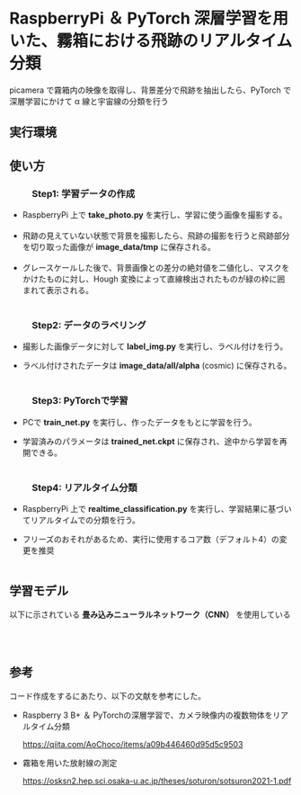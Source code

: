 # RaspberryPi ＆ PyTorch 深層学習を用いた、霧箱における飛跡のリアルタイム分類

picamera で霧箱内の映像を取得し、背景差分で飛跡を抽出したら、PyTorch で深層学習にかけて α 線と宇宙線の分類を行う

<dl>

## <dt>実行環境</dt>

## <dt>使い方</dt>

### <dd>Step1: 学習データの作成

- RaspberryPi 上で **take_photo.py** を実行し、学習に使う画像を撮影する。<br><br>
- 飛跡の見えていない状態で背景を撮影したら、飛跡の撮影を行うと飛跡部分を切り取った画像が **image_data/tmp** に保存される。<br><br>
- グレースケールした後で、背景画像との差分の絶対値を二値化し、マスクをかけたものに対し、Hough 変換によって直線検出されたものが緑の枠に囲まれて表示される。<br><br>

</dd>

### <dd>Step2: データのラベリング

- 撮影した画像データに対して **label_img.py** を実行し、ラベル付けを行う。

- ラベル付けされたデータは  **image_data/all/alpha** (cosmic) に保存される。<br><br>

</dd>

### <dd>Step3: PyTorchで学習

- PCで **train_net.py** を実行し、作ったデータをもとに学習を行う。

- 学習済みのパラメータは  **trained_net.ckpt** に保存され、途中から学習を再開できる。<br><br>

</dd>

### <dd>Step4: リアルタイム分類

- RaspberryPi 上で **realtime_classification.py** を実行し、学習結果に基づいてリアルタイムでの分類を行う。

- フリーズのおそれがあるため、実行に使用するコア数（デフォルト4）の変更を推奨<br><br>

</dd>

## <dt>学習モデル</dt>

以下に示されている **畳み込みニューラルネットワーク（CNN）** を使用している

<br><br>

## <dt>参考</dt>

コード作成をするにあたり、以下の文献を参考にした。

- Raspberry 3 B+ ＆ PyTorchの深層学習で、カメラ映像内の複数物体をリアルタイム分類
  
  https://qiita.com/AoChoco/items/a09b446460d95d5c9503

- 霧箱を用いた放射線の測定

  https://osksn2.hep.sci.osaka-u.ac.jp/theses/soturon/sotsuron2021-1.pdf

</dl>
